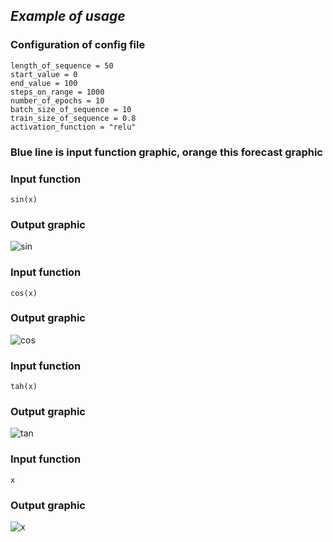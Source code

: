 ## _Example of usage_
### Configuration of config file
    length_of_sequence = 50
    start_value = 0
    end_value = 100
    steps_on_range = 1000
    number_of_epochs = 10
    batch_size_of_sequence = 10
    train_size_of_sequence = 0.8
    activation_function = "relu"
### Blue line is input function graphic, orange this forecast graphic
### Input function
    sin(x)
### Output graphic
![sin](https://user-images.githubusercontent.com/72101790/207274073-60e35f7c-cedb-49c4-bc17-37c8cbc98d1a.png)
### Input function
    cos(x)
### Output graphic
![cos](https://user-images.githubusercontent.com/72101790/207274088-e104b584-9e6e-405a-9227-bf1fa0b48b22.png)
### Input function
    tah(x)
### Output graphic
![tan](https://user-images.githubusercontent.com/72101790/207274071-bea7539c-6d38-4b0f-8e4c-1a40ac360546.png)
### Input function
    x
### Output graphic
![x](https://user-images.githubusercontent.com/72101790/207274066-ef2a04cc-ac1e-4923-a7d0-5e21e0140950.png)
